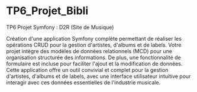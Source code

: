 # TP6_Projet_Bibli
TP6 Projet Symfony : D2R (Site de Musique)

Création d'une application Symfony complète permettant de réaliser les opérations CRUD pour la gestion d'artistes, d'albums et de labels. Votre projet intègre des modèles de données relationnels (MCD) pour une organisation structurée des informations. De plus, une fonctionnalité de formulaire est incluse pour faciliter l'ajout et la modification de données. Cette application offre un outil convivial et complet pour la gestion d'artistes, d'albums et de labels, avec une interface utilisateur intuitive pour interagir avec ces données essentielles de l'industrie musicale.
